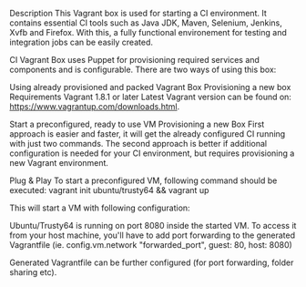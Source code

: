 Description
This Vagrant box is used for starting a CI environment. It contains essential CI tools such as Java JDK, Maven, Selenium, Jenkins, Xvfb and Firefox. With this, a fully functional environement for testing and integration jobs can be easily created.

CI Vagrant Box uses Puppet for provisioning required services and components and is configurable. There are two ways of using this box:

Using already provisioned and packed Vagrant Box
Provisioning a new box
Requirements
Vagrant 1.8.1 or later
Latest Vagrant version can be found on: https://www.vagrantup.com/downloads.html.

Start a preconfigured, ready to use VM
Provisioning a new Box
First approach is easier and faster, it will get the already configured CI running with just two commands. The second approach is better if additional configuration is needed for your CI environment, but requires provisioning a new Vagrant environment.

Plug & Play
To start a preconfigured VM, following command should be executed:
vagrant init ubuntu/trusty64 && vagrant up

This will start a VM with following configuration:

Ubuntu/Trusty64 is running on port 8080 inside the started VM. To access it from your host machine, you'll have to add port forwarding to the generated Vagrantfile (ie. config.vm.network "forwarded_port", guest: 80, host: 8080)

Generated Vagrantfile can be further configured (for port forwarding, folder sharing etc).
